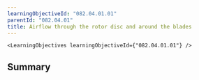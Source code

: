 ```yaml
---
learningObjectiveId: "082.04.01.01"
parentId: "082.04.01"
title: Airflow through the rotor disc and around the blades
---
```


```tsx eval
<LearningObjectives learningObjectiveId={"082.04.01.01"} />
```

## Summary

